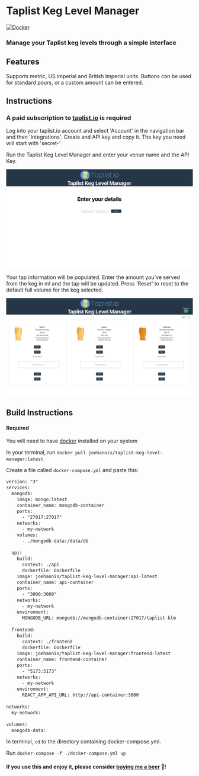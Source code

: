 # Taplist Keg Level Manager

<a href="https://hub.docker.com/r/joehannis/taplist-keg-level-manager">
  <img src="https://img.shields.io/badge/-Docker-2496ED?style=for-the-badge&logo=docker&logoColor=white" alt="Docker">
</a>

### Manage your Taplist keg levels through a simple interface

## Features

Supports metric, US imperial and British Imperial units. Buttons can be used for standard pours, or a custom amount can be entered.

## Instructions

### A paid subscription to [taplist.io](https://taplist.io) is required

Log into your taplist.io account and select 'Account' in the navigation bar and then 'Integrations'. Create and API key and copy it. The key you need will start with 'secret-'

Run the Taplist Keg Level Manager and enter your venue name and the API Key.

![](./taplist-keg-level-manager-first.png)

Your tap information will be populated. Enter the amount you've served from the keg in ml and the tap will be updated. Press 'Reset' to reset to the default full volume for the keg selected.

![](./taplist-keg-level-manager-main.png)

## Build Instructions

#### Required

You will need to have [docker](https://www.docker.com) installed on your system

In your terminal, run ```docker pull joehannis/taplist-keg-level-manager:latest```

Create a file called ```docker-compose.yml``` and paste this:

```
version: "3"
services:
  mongodb:
    image: mongo:latest
    container_name: mongodb-container
    ports:
      - "27017:27017"
    networks:
      - my-network
    volumes:
      - ./mongodb-data:/data/db

  api:
    build:
      context: ./api
      dockerfile: Dockerfile
    image: joehannis/taplist-keg-level-manager:api-latest
    container_name: api-container
    ports:
      - "3000:3000"
    networks:
      - my-network
    environment:
      MONGODB_URL: mongodb://mongodb-container:27017/taplist-klm

  frontend:
    build:
      context: ./frontend
      dockerfile: Dockerfile
    image: joehannis/taplist-keg-level-manager:frontend-latest
    container_name: frontend-container
    ports:
      - "5173:5173"
    networks:
      - my-network
    environment:
      REACT_APP_API_URL: http://api-container:3000

networks:
  my-network:

volumes:
  mongodb-data:
```
In terminal, ```cd``` to the directory containing docker-compose.yml.

Run ```docker-compose -f ./docker-compose.yml up```

#### If you use this and enjoy it, please consider [buying me a beer](https://www.buymeacoffee.com/joehannisjp) 🍺!
